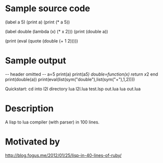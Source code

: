 Sample source code
==================
(label a 5)
(print a)
(print (* a 5))

(label double (lambda (x) (* x 2)))
(print (double a))

(print (eval (quote (double (+ 1 2)))))

Sample output
=============
-- header omitted --
a=5
print(a)
print(a*5)
double=function(x) return x*2 end
print(double(a))
print(eval(list(sym("double"),list(sym("+"),1,2))))

Quickstart:
cd into l2l directory
lua l2l.lua test.lsp out.lua
lua out.lua

Description
===========
A lisp to lua compiler (with parser) in 100 lines.

Motivated by
============
http://blog.fogus.me/2012/01/25/lisp-in-40-lines-of-ruby/

